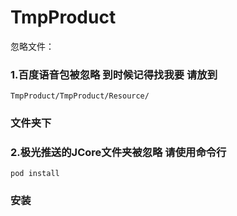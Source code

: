 # TmpProduct
忽略文件：
### 1.百度语音包被忽略 到时候记得找我要  请放到 
    TmpProduct/TmpProduct/Resource/ 
### 文件夹下
  ### 2.极光推送的JCore文件夹被忽略 请使用命令行 
    pod install 
### 安装
